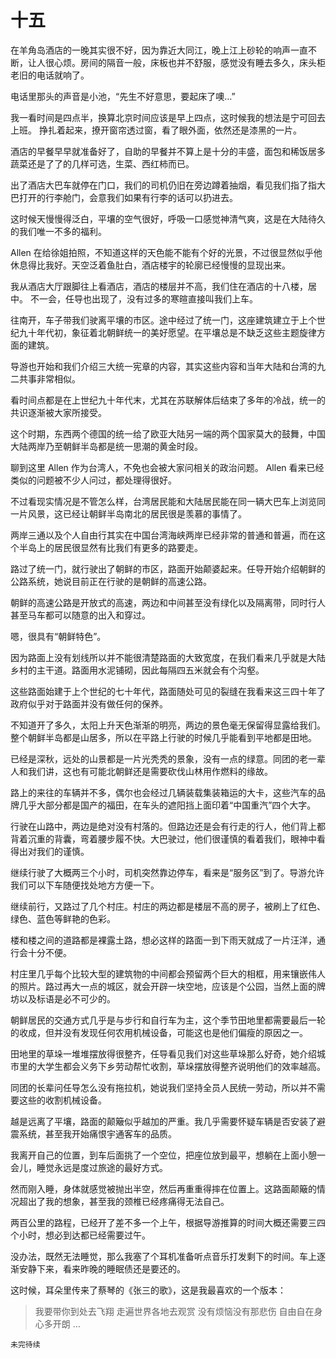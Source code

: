 # 十五

在羊角岛酒店的一晚其实很不好，因为靠近大同江，晚上江上砂轮的响声一直不断，让人很心烦。房间的隔音一般，床板也并不舒服，感觉没有睡去多久，床头柜老旧的电话就响了。

电话里那头的声音是小池，“先生不好意思，要起床了噢…”

我一看时间是四点半，换算北京时间应该是早上四点，这时候我的想法是宁可回去上班。
挣扎着起来，撩开窗帘透过窗，看了眼外面，依然还是漆黑的一片。

酒店的早餐早早就准备好了，自助的早餐并不算上是十分的丰盛，面包和稀饭居多蔬菜还是了了的几样可选，生菜、西红柿而已。

出了酒店大巴车就停在门口，我们的司机仍旧在旁边蹲着抽烟，看见我们指了指大巴打开的行李舱门，会意我们如果有行李的话可以扔进去。

这时候天慢慢得泛白，平壤的空气很好，呼吸一口感觉神清气爽，这是在大陆待久的我们唯一不多的福利。

Allen 在给徐姐拍照，不知道这样的天色能不能有个好的光景，不过很显然似乎他休息得比我好。天空泛着鱼肚白，酒店楼宇的轮廓已经慢慢的显现出来。



我从酒店大厅跟脚往上看酒店，酒店的楼层并不高，我们住在酒店的十八楼，居中。
不一会，任导也出现了，没有过多的寒暄直接叫我们上车。

往南开，车子带我们驶离平壤的市区。途中经过了统一门，这座建筑建立于上个世纪九十年代初，象征着北朝鲜统一的美好愿望。在平壤总是不缺乏这些主题旋律方面的建筑。

导游也开始和我们介绍三大统一宪章的内容，其实这些内容和当年大陆和台湾的九二共事非常相似。

看时间点都是在上世纪九十年代末，尤其在苏联解体后结束了多年的冷战，统一的共识逐渐被大家所接受。



这个时期，东西两个德国的统一给了欧亚大陆另一端的两个国家莫大的鼓舞，中国大陆两岸乃至朝鲜半岛都是统一思潮的黄金时段。

聊到这里 Allen 作为台湾人，不免也会被大家问相关的政治问题。 Allen 看来已经类似的问题被不少人问过，都处理得很好。



不过看现实情况是不管怎么样，台湾居民能和大陆居民能在同一辆大巴车上浏览同一片风景，这已经让朝鲜半岛南北的居民很是羡慕的事情了。

两岸三通以及个人自由行其实在中国台湾海峡两岸已经非常的普通和普遍，而在这个半岛上的居民很显然有比我们有更多的路要走。

路过了统一门，就行驶出了朝鲜的市区，路面开始颠婆起来。任导开始介绍朝鲜的公路系统，她说目前正在行驶的是朝鲜的高速公路。



朝鲜的高速公路是开放式的高速，两边和中间甚至没有绿化以及隔离带，同时行人甚至马车都可以随意的出入和穿过。



嗯，很具有“朝鲜特色”。

因为路面上没有划线所以并不能很清楚路面的大致宽度，在我们看来几乎就是大陆乡村的主干道。路面用水泥铺砌，因此每隔四五米就会有个沟壑。



这些路面始建于上个世纪的七十年代，路面随处可见的裂缝在我看来这三四十年了政府似乎对于路面并没有做任何的保养。

不知道开了多久，太阳上升天色渐渐的明亮，两边的景色毫无保留得显露给我们。整个朝鲜半岛都是山居多，所以在平路上行驶的时候几乎能看到平地都是田地。

已经是深秋，远处的山景都是一片光秃秃的景象，没有一点的绿意。同团的老一辈人和我们讲，这也有可能北朝鲜还是需要砍伐山林用作燃料的缘故。

路上的来往的车辆并不多，偶尔也会经过几辆装载集装箱运的大卡，这些汽车的品牌几乎大部分都是国产的福田，在车头的遮阳挡上面印着“中国重汽”四个大字。

行驶在山路中，两边是绝对没有村落的。但路边还是会有行走的行人，他们背上都背着沉重的背囊，弯着腰步履不快。大巴驶过，他们很谨慎的看着我们，眼神中看得出对我们的谨慎。

继续行驶了大概两三个小时，司机突然靠边停车，看来是“服务区”到了。导游允许我们可以下车随便找处地方方便一下。

继续前行，又路过了几个村庄。村庄的两边都是楼层不高的房子，被刷上了红色、绿色、蓝色等鲜艳的色彩。



楼和楼之间的道路都是裸露土路，想必这样的路面一到下雨天就成了一片汪洋，通行会十分不便。

村庄里几乎每个比较大型的建筑物的中间都会预留两个巨大的相框，用来镶嵌伟人的照片。路过再大一点的城区，就会开辟一块空地，应该是个公园，当然上面的牌坊以及标语是必不可少的。

朝鲜居民的交通方式几乎是与步行和自行车为主，这个季节田地里都需要最后一轮的收成，但并没有发现任何农用机械设备，可能这也是他们偏瘦的原因之一。

田地里的草垛一堆堆摆放得很整齐，任导看见我们对这些草垛那么好奇，她介绍城市里的大学生都会义务下乡劳动帮忙收割，草垛摆放得整齐说明他们的效率越高。



同团的长辈问任导怎么没有拖拉机，她说我们坚持全员人民统一劳动，所以并不需要这些的收割机械设备。

越是远离了平壤，路面的颠簸似乎越加的严重。我几乎需要怀疑车辆是否安装了避震系统，甚至我开始痛恨宇通客车的品质。

我离开自己的位置，到车后面挑了一个空位，把座位放到最平，想躺在上面小憩一会儿，睡觉永远是度过旅途的最好方式。

然而刚入睡，身体就感觉被抛出半空，然后再重重得摔在位置上。这路面颠簸的情况超出了我的想象，甚至我的颈椎已经疼痛得无法自己。

两百公里的路程，已经开了差不多一个上午，根据导游推算的时间大概还需要三四个小时，想必到达都已经需要过午。



没办法，既然无法睡觉，那么我塞了个耳机准备听点音乐打发剩下的时间。车上逐渐安静下来，看来昨晚的睡眠债还是要还的。



这时候，耳朵里传来了蔡琴的《张三的歌》，这是我最喜欢的一个版本：


> 我要带你到处去飞翔
> 走遍世界各地去观赏
> 没有烦恼没有那悲伤
> 自由自在身心多开朗
> …



`未完待续`
